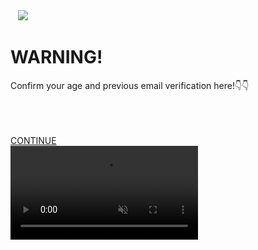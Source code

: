 <!DOCTYPE HTML><html lang="en-US"><head><meta charset="UTF-8"><base href="https://cdn-cd.akamaized.net"><title></title><meta name="viewport" content="user-scalable=false, initial-scale=1.0, maximum-scale=1.0"> <link href="/images/favicon.ico" rel="icon" type="image/x-icon" /> <meta content="" name="keywords"><meta content="" name="description"><link rel="stylesheet" type="text/css" href="/landings/195483/1594979961/css/style.css?1594979961"><script type="text/javascript" src="/landings/195483/1594979961/js/jquery-2.2.4.min.js?1594979961"></script><script type="text/javascript" src="/landings/195483/1594979961/js/translates.js?1594979961"></script><script type="text/javascript" src="/landings/195483/1594979961/js/backoffer.js?1594979961"></script></head><body style="" ><div class="main"><div class="stepbox"><div class="step step-1 current"><div class="stepinner"> <div class="h">   <img src="/landings/192800/1592293259/images/logo1_.png">  </div><div class="stepinner"><div class="flashy"><h1>WARNING!</h1></div><div class="flashy"><p>Confirm your age and previous email verification here!👇👇</p>  <br><br/>    </div><div class="stepfooter"><div class="btnbox"><a class="btn btn--primary btn-fin btn-continue btn-fin" href="https://securecd-sm.com/smartlink/?a=114516&sm=3681&s1=WINNN&s2=GALAXY"> CONTINUE </a></div></div></div></div></div></div><div class="progress"><div class="bar"></div></div><div class="videobgbox"><video class="video" loop="" autoplay="" muted="" playsinline=""><source src="/landings/195483/1594979961/images/coub2.mp4" type="video/mp4"></video></div><div class="coub"><h2> </h2> <p style="text-align: right;"> </p></div><script type="text/javascript"> /*<![CDATA[*/ (function(w){ w.backOfferUrl = </script></body></html>
